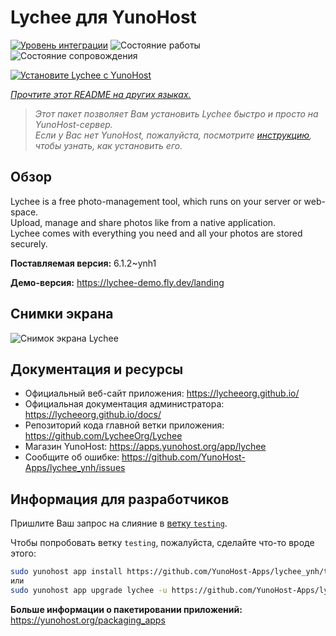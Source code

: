 <!--
Важно: этот README был автоматически сгенерирован <https://github.com/YunoHost/apps/tree/master/tools/readme_generator>
Он НЕ ДОЛЖЕН редактироваться вручную.
-->

# Lychee для YunoHost

[![Уровень интеграции](https://apps.yunohost.org/badge/integration/lychee)](https://ci-apps.yunohost.org/ci/apps/lychee/)
![Состояние работы](https://apps.yunohost.org/badge/state/lychee)
![Состояние сопровождения](https://apps.yunohost.org/badge/maintained/lychee)

[![Установите Lychee с YunoHost](https://install-app.yunohost.org/install-with-yunohost.svg)](https://install-app.yunohost.org/?app=lychee)

*[Прочтите этот README на других языках.](./ALL_README.md)*

> *Этот пакет позволяет Вам установить Lychee быстро и просто на YunoHost-сервер.*  
> *Если у Вас нет YunoHost, пожалуйста, посмотрите [инструкцию](https://yunohost.org/install), чтобы узнать, как установить его.*

## Обзор

Lychee is a free photo-management tool, which runs on your server or web-space.  
Upload, manage and share photos like from a native application.  
Lychee comes with everything you need and all your photos are stored securely.


**Поставляемая версия:** 6.1.2~ynh1

**Демо-версия:** <https://lychee-demo.fly.dev/landing>

## Снимки экрана

![Снимок экрана Lychee](./doc/screenshots/screenshot.jpg)

## Документация и ресурсы

- Официальный веб-сайт приложения: <https://lycheeorg.github.io/>
- Официальная документация администратора: <https://lycheeorg.github.io/docs/>
- Репозиторий кода главной ветки приложения: <https://github.com/LycheeOrg/Lychee>
- Магазин YunoHost: <https://apps.yunohost.org/app/lychee>
- Сообщите об ошибке: <https://github.com/YunoHost-Apps/lychee_ynh/issues>

## Информация для разработчиков

Пришлите Ваш запрос на слияние в [ветку `testing`](https://github.com/YunoHost-Apps/lychee_ynh/tree/testing).

Чтобы попробовать ветку `testing`, пожалуйста, сделайте что-то вроде этого:

```bash
sudo yunohost app install https://github.com/YunoHost-Apps/lychee_ynh/tree/testing --debug
или
sudo yunohost app upgrade lychee -u https://github.com/YunoHost-Apps/lychee_ynh/tree/testing --debug
```

**Больше информации о пакетировании приложений:** <https://yunohost.org/packaging_apps>
